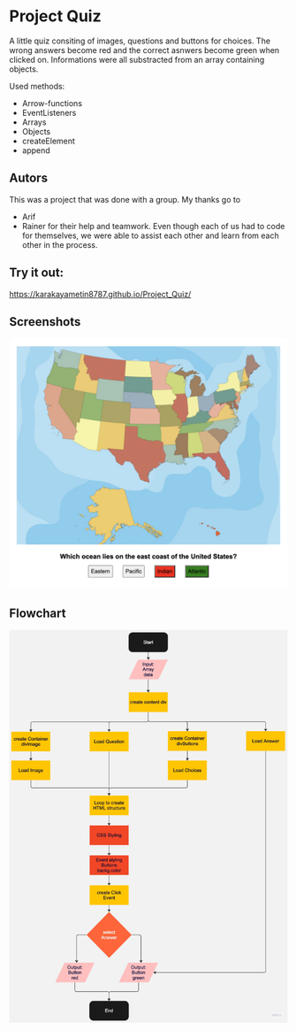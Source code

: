 
# Project Quiz

A little quiz consiting of images, questions and buttons for choices. The wrong answers become red and the correct asnwers become green when clicked on.
Informations were all substracted from an array containing objects.

Used methods:
- Arrow-functions
- EventListeners
- Arrays
- Objects
- createElement
- append

## Autors

This was a project that was done with a group. My thanks go to
- Arif
- Rainer
for their help and teamwork. Even though each of us had to code for themselves, we were able to assist each other and learn from each other in the process.

## Try it out:

https://karakayametin8787.github.io/Project_Quiz/
## Screenshots

![App Screenshot](./assets/img/screenshot.png)

## Flowchart

![App Flowchart](./assets/img/Flowchart.jpeg)
